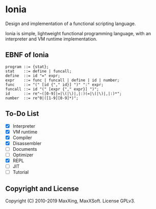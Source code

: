 # Ionia

Design and implementation of a functional scripting language.

Ionia is simple, lightweight functional programming language, with an interpreter and VM runtime implementation.

## EBNF of Ionia

```ebnf
program ::= {stat};
stat    ::= define | funcall;
define  ::= id "=" expr;
expr    ::= func | funcall | define | id | number;
func    ::= "(" [id {"," id}] ")" ":" expr;
funcall ::= id "(" [expr {"," expr}] ")";
id      ::= re"~([0-9]|=|\(|\)|,|:)(=|\(|\)|,|:)*";
number  ::= re"0|([1-9][0-9]*)";
```

## To-Do List

- [x] Interpreter
- [x] VM runtime
- [x] Compiler
- [x] Disassembler
- [ ] Documents
- [ ] Optimizer
- [x] REPL
- [ ] JIT
- [ ] Tutorial

## Copyright and License

Copyright (C) 2010-2019 MaxXing, MaxXSoft. License GPLv3.
